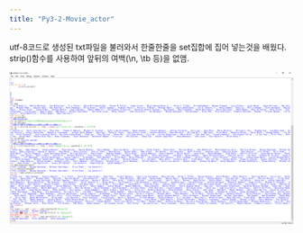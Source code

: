 ```yaml
---
title: "Py3-2-Movie_actor"
---
```

utf-8코드로 생성된 txt파일을 불러와서 한줄한줄을 set집합에 집어 넣는것을 배웠다.
strip()함수를 사용하여 앞뒤의 여백(\n, \tb 등)을 없앰.

![Py3-Movie Actor](images/Py2.PNG)